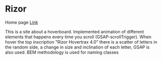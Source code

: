 # Rizor
Home page
[Link](https://6042745d86e17309189ba389--rizor-app.netlify.app/)

This is a site about a hoverboard. Implemented animation of different elements that happens every time you scroll (GSAP-scrollTrigger). When hover the top inscription "Rizor Hovertrax 4.0" there is a scatter of letters in the random side, a change in size and inclination of each letter, GSAP is also used. BEM methodology is used for naming classes
